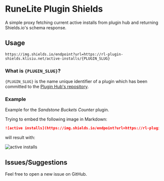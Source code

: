 # RuneLite Plugin Shields

A simple proxy fetching current active installs from plugin hub and returning Shields.io's schema response.

## Usage

`https://img.shields.io/endpoint?url=https://rl-plugin-shields.klisiu.net/active-installs/{PLUGIN_SLUG}`

### What is `{PLUGIN_SLUG}`?

`{PLUGIN_SLUG}` is the name unique identifier of a plugin which has been committed to the [Plugin Hub's repository](https://github.com/runelite/plugin-hub/tree/master/plugins).

### Example

Example for the _Sandstone Buckets Counter_ plugin.

Trying to embed the following image in Markdown:

```markdown
![active installs](https://img.shields.io/endpoint?url=https://rl-plugin-shields.klisiu.net/active-installs/sandstone-buckets-counter)
```

will result with:

![active installs](https://img.shields.io/endpoint?url=https://rl-plugin-shields.klisiu.net/active-installs/sandstone-buckets-counter)

## Issues/Suggestions

Feel free to open a new issue on GitHub.
